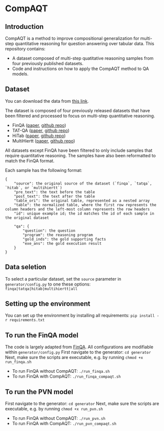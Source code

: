 # CompAQT

## Introduction
CompAQT is a method to improve compositional generalization for multi-step quantitative reasoning for question answering over tabular data. This repository contains:
* A dataset composed of multi-step quatitative reasoning samples from four previously published datasets.
* Code and instructions on how to apply the CompAQT method to QA models.

## Dataset
You can download the data from [this link](https://drive.google.com/file/d/1DCitTop_SKVPgq5fekF8VtYWOR07UB3J/view?usp=sharing).

The dataset is composed of four previously released datasets that have been filtered and processed to focus on multi-step quantitative reasoning.
* FinQA ([paper](https://aclanthology.org/2021.emnlp-main.300/), [github repo](https://github.com/czyssrs/finqa))
* TAT-QA ([paper](https://aclanthology.org/2021.acl-long.254.pdf), [github repo](https://github.com/NExTplusplus/TAT-QA))
* HiTab ([paper](https://arxiv.org/abs/2108.06712), [github repo](https://github.com/microsoft/HiTab))
* MultiHiertt ([paper](https://github.com/psunlpgroup/MultiHiertt), [github repo](https://aclanthology.org/2022.acl-long.454/))

All datasets except FinQA have been filtered to only include samples that require quantitative reasoning. The samples have also been reformatted to match the FinQA format. 

Each sample has the following format:
```
{
    "source": the original source of the dataset (`finqa`, `tatqa`, `hitab`, or `multihiertt`)
    "pre_text": the text before the table
    "post_text": the text after the table
    "table_ori": the original table, represented as a nested array
    "table": the normalized table, where the first row represents the column headers and the left-most column represents the row headers
    "id": unique example id; the id matches the id of each sample in the original dataset 

    "qa": {
        "question": the question
        "program": the reasoning program
        "gold_inds": the gold supporting facts
        "exe_ans": the gold execution result
    }
}
```

## Data seletion
To select a particular dataset, set the `source` parameter in `generator/config.py` to one these options: `finqa|tatqa|hitab|multihiertt|all`

## Setting up the environment
You can set up the environment by installing all requirements: `pip install -r requirements.txt`

## To run the FinQA model
The code is largely adapted from [FinQA](https://github.com/czyssrs/finqa). All configurations are modifiable within `generator/config.py`
First navigate to the generator: `cd generator`
Next, make sure the scripts are executable, e.g. by running `chmod +x run_finqa.sh`
* To run FinQA without CompAQT: `./run_finqa.sh`
* To run FinQA with CompAQT: `./run_finqa_compaqt.sh`

## To run the PVN model
First navigate to the generator: `cd generator`
Next, make sure the scripts are executable, e.g. by running `chmod +x run_pvn.sh`
* To run FinQA without CompAQT: `./run_pvn.sh`
* To run FinQA with CompAQT: `./run_pvn_compaqt.sh`